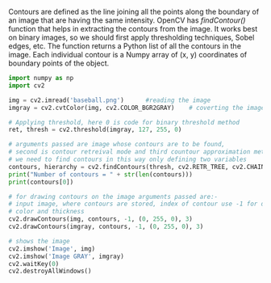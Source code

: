 Contours are defined as the line joining all the points along the boundary of an image that are having the same intensity.
OpenCV has _findContour()_ function that helps in extracting the contours from the image. It works best on binary images, so we should first apply thresholding techniques, Sobel edges, etc.
The function returns a Python list of all the contours in the image. Each individual contour is a Numpy array of (x, y) coordinates of boundary points of the object.

``` python
import numpy as np
import cv2

img = cv2.imread('baseball.png')      #reading the image
imgray = cv2.cvtColor(img, cv2.COLOR_BGR2GRAY)    # coverting the image to grayscale

# Applying threshold, here 0 is code for binary threshold method
ret, thresh = cv2.threshold(imgray, 127, 255, 0)   

# arguments passed are image whose contours are to be found,
# second is contour retreival mode and third countour approximation method
# we need to find contours in this way only defining two variables
contours, hierarchy = cv2.findContours(thresh, cv2.RETR_TREE, cv2.CHAIN_APPROX_NONE)
print("Number of contours = " + str(len(contours)))
print(contours[0])

# for drawing contours on the image arguments passed are:-
# input image, where contours are stored, index of contour use -1 for drawing all contours
# color and thickness
cv2.drawContours(img, contours, -1, (0, 255, 0), 3)
cv2.drawContours(imgray, contours, -1, (0, 255, 0), 3)

# shows the image
cv2.imshow('Image', img)
cv2.imshow('Image GRAY', imgray)
cv2.waitKey(0)
cv2.destroyAllWindows()
```
